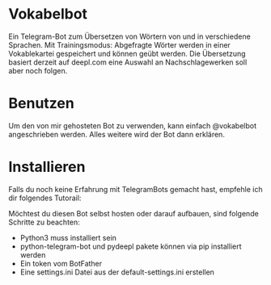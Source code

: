 # Vokabelbot
Ein Telegram-Bot zum Übersetzen von Wörtern von und in verschiedene Sprachen. Mit Trainingsmodus: Abgefragte Wörter werden in einer Vokablekartei gespeichert und können geübt werden.
Die Übersetzung basiert derzeit auf deepl.com eine Auswahl an Nachschlagewerken
soll aber noch folgen.

# Benutzen
Um den von mir gehosteten Bot zu verwenden, kann einfach @vokabelbot
angeschrieben werden. Alles weitere wird der Bot dann erklären.

# Installieren
Falls du noch keine Erfahrung mit TelegramBots gemacht hast, empfehle ich dir
folgendes Tutorail:

Möchtest du diesen Bot selbst hosten oder darauf aufbauen, sind folgende
Schritte zu beachten:
* Python3 muss installiert sein
* python-telegram-bot und pydeepl pakete können via pip installiert werden
* Ein token vom BotFather
* Eine settings.ini Datei aus der default-settings.ini erstellen
